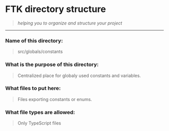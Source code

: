 # FTK directory structure

> _helping you to organize and structure your project_

---

### Name of this directory:

> src/globals/constants

### What is the purpose of this directory:

> Centralized place for globaly used constants and variables.

### What files to put here:

> Files exporting constants or enums.

### What file types are allowed:

> Only TypeScript files
